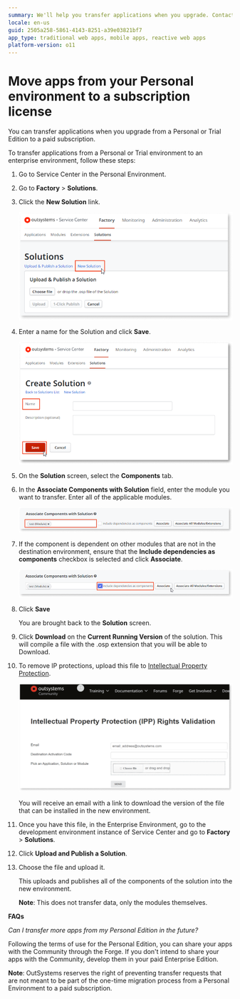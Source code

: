 ```yaml
---
summary: We'll help you transfer applications when you upgrade. Contact your account manager for help in getting this process started.
locale: en-us
guid: 2505a258-5861-4143-8251-a39e03821bf7
app_type: traditional web apps, mobile apps, reactive web apps
platform-version: o11
---
```


# Move apps from your Personal environment to a subscription license

You can transfer applications when you upgrade from a Personal or Trial Edition to a paid subscription.

To transfer applications from a Personal or Trial environment to an enterprise environment, follow these steps:

1. Go to Service Center in the Personal Environment.  

1. Go to **Factory** > **Solutions**.

1. Click the **New Solution** link.

    ![Click new solution link](images/moveapp-solutions-sc.png)

1. Enter a name for the Solution and click **Save**.

    ![Enter name for the solution](images/moveapp-createsol-sc.png)

1. On the **Solution** screen, select the **Components** tab.

1. In the **Associate Components with Solution** field, enter the module you want to transfer. Enter all of the applicable modules.

    ![Enter module to transfer](images/moveapp-associate-sc.png)

1. If the component is dependent on other modules that are not in the destination environment, ensure that the **Include dependencies as components** checkbox is selected and click **Associate**.

    ![Include dependencies](images/moveapp-include-dep-sc.png)

1.  Click **Save** 

    You are brought back to the **Solution** screen.

1. Click **Download** on the **Current Running Version** of the solution. This will compile a file with the .osp extension that you will be able to Download.

1. To remove IP protections, upload this file to [Intellectual Property Protection](https://www.outsystems.com/IPP). 

    ![Upload file to IPP](images/moveapp-ipp.png)

    You will receive an email with a link to download the version of the file that can be installed in the new environment.

1. Once you have this file, in the Enterprise Environment, go to the development environment instance of Service Center and go to **Factory** > **Solutions**.

1.  Click **Upload and Publish a Solution**. 

1.  Choose the file and upload it. 

    This uploads and publishes all of the components of the solution into the new environment.

    **Note**: This does not transfer data, only the modules themselves.

**FAQs**

*Can I transfer more apps from my Personal Edition in the future?*

Following the terms of use for the Personal Edition, you can share your apps with the Community through the Forge. If you don't intend to share your apps with the Community, develop them in your paid Enterprise Edition. 

**Note**: OutSystems reserves the right of preventing transfer requests that are not meant to be part of the one-time migration process from a Personal Environment to a paid subscription.
